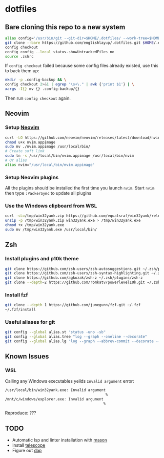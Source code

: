# dotfiles

## Bare cloning this repo to a new system

```bash
alias config='/usr/bin/git --git-dir=$HOME/.dotfiles/ --work-tree=$HOME'
git clone --bare https://github.com/englishlayup/.dotfiles.git $HOME/.dotfiles
config checkout
config config --local status.showUntrackedFiles no
source .zshrc
```

If `config checkout` failed because some config files already existed, use this
to back them up:

```bash
mkdir -p .config-backup && \
config checkout 2>&1 | egrep "\s+\." | awk {'print $1'} | \
xargs -I{} mv {} .config-backup/{}
```

Then run `config checkout` again.

## Neovim

### Setup [Neovim](https://github.com/neovim/neovim/wiki/Installing-Neovim)

```bash
curl -LO https://github.com/neovim/neovim/releases/latest/download/nvim.appimage
chmod u+x nvim.appimage
sudo mv ./nvim.appimage /usr/local/bin/
# Create soft link
sudo ln -s /usr/local/bin/nvim.appimage /usr/local/bin/nvim
# Or alias
alias nvim="/usr/local/bin/nvim.appimage"
```

### Setup Neovim plugins

All the plugins should be installed the first time you launch `nvim`.
Start `nvim` then type `:PackerSync` to update all plugins

### Use the Windows clipboard from WSL

```bash
curl -sLo/tmp/win32yank.zip https://github.com/equalsraf/win32yank/releases/download/v0.0.4/win32yank-x64.zip
unzip -p /tmp/win32yank.zip win32yank.exe > /tmp/win32yank.exe
chmod +x /tmp/win32yank.exe
sudo mv /tmp/win32yank.exe /usr/local/bin/
```

## Zsh

### Install plugins and p10k theme

```bash
git clone https://github.com/zsh-users/zsh-autosuggestions.git ~/.zsh/plugins/zsh-autosuggestions
git clone https://github.com/zsh-users/zsh-syntax-highlighting.git ~/.zsh/plugins/zsh-syntax-highlighting
git clone https://github.com/agkozak/zsh-z ~/.zsh/plugins/zsh-z
git clone --depth=2 https://github.com/romkatv/powerlevel10k.git ~/.zsh/plugins/powerlevel10k
```

### Install fzf

```bash
git clone --depth 1 https://github.com/junegunn/fzf.git ~/.fzf
~/.fzf/install
```

### Useful aliases for git

```bash
git config --global alias.st "status -uno -sb"
git config --global alias.tree "log --graph --oneline --decorate"
git config --global alias.lg "log --graph --abbrev-commit --decorate --format=format:'%C(bold blue)%h%C(reset) - %C(bold cyan)%aD%C(reset) %C(bold green)(%ar)%C(reset)%C(auto)%d%C(reset)%n''          %C(white)%s%C(reset) %C(dim white)- %an%C(reset)'"
```

## Known Issues

### WSL

Calling any Windows executables yeilds `Invalid argument` error:

```bash
/usr/local/bin/win32yank.exe: Invalid argument
                                              %
/mnt/c/windows/explorer.exe: Invalid argument
                                             %
```

Reproduce: ???

## TODO

- Automatic lsp and linter installation with [mason](https://github.com/williamboman/mason-lspconfig.nvim#automatic-server-setup-advanced-feature)
- Install [telescope](https://github.com/nvim-telescope/telescope.nvim)
- Figure out [dap](https://github.com/mfussenegger/nvim-dap)
